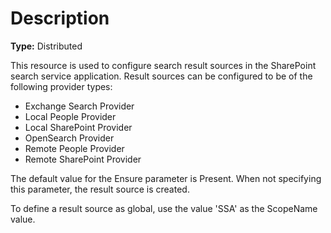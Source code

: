 # Description

**Type:** Distributed

This resource is used to configure search result sources in the SharePoint
search service application. Result sources can be configured to be of the
following provider types:

* Exchange Search Provider
* Local People Provider
* Local SharePoint Provider
* OpenSearch Provider
* Remote People Provider
* Remote SharePoint Provider

The default value for the Ensure parameter is Present. When not specifying this
parameter, the result source is created.

To define a result source as global, use the value 'SSA' as the ScopeName
value.
